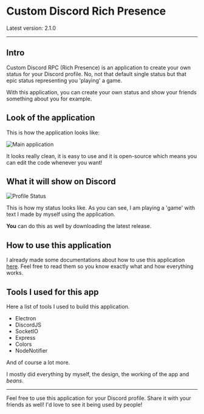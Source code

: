 # Custom Discord Rich Presence

Latest version: 2.1.0

- - -

## Intro

Custom Discord RPC (Rich Presence) is an application to create your own status for your Discord profile.
No, not that default single status but that epic status representing you 'playing' a game.

With this application, you can create your own status and show your friends something about you for example.

## Look of the application

This is how the application looks like:

![Main application](https://cdn.discordapp.com/attachments/857190128405184512/886555867640647690/unknown.png)

It looks really clean, it is easy to use and it is open-source which means you can edit the code whenever you want!

## What it will show on Discord

![Profile Status](https://cdn.discordapp.com/attachments/857190128405184512/886556178186915890/unknown.png)

This is how my status looks like. As you can see, I am playing a 'game' with text I made by myself using the application. 

**You** can do this as well by downloading the latest release.

## How to use this application

I already made some documentations about how to use this application [here](https://github.com/babahgee/Custom-Discord-Rich-Presence/tree/master/Custom%20Discord%20Rich%20Presence/documentation). Feel free to read them so you know exactly what and how everything works.

## Tools I used for this app

Here a list of tools I used to build this application.

- Electron
- DiscordJS
- SocketIO
- Express
- Colors
- NodeNotifier

And of course a lot more.

I mostly did everything by myself, the design, the working of the app and *beans*.

- - -

Feel free to use this application for your Discord profile. Share it with your friends as well! I'd love to see it being used by people!

